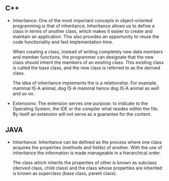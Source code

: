 ## C++
* Inheritance:
    One of the most important concepts in object-oriented programming is that of inheritance. Inheritance allows us to define a class in terms of another class, which makes it easier to create and maintain an application. This also provides an opportunity to reuse the code functionality and fast implementation time.

    When creating a class, instead of writing completely new data members and member functions, the programmer can designate that the new class should inherit the members of an existing class. This existing class is called the base class, and the new class is referred to as the derived class.

    The idea of inheritance implements the is a relationship. For example, mammal IS-A animal, dog IS-A mammal hence dog IS-A animal as well and so on.
* Extensions:
    The extension serves one purpose: to indicate to the Operating System, the IDE or the compiler what resides within the file. By itself an extension will not serve as a guarantee for the content.
    
## JAVA
* Inheritance:
    Inheritance can be defined as the process where one class acquires the properties (methods and fields) of another. With the use of inheritance the information is made manageable in a hierarchical order.

    The class which inherits the properties of other is known as subclass (derived class, child class) and the class whose properties are inherited is known as superclass (base class, parent class).
